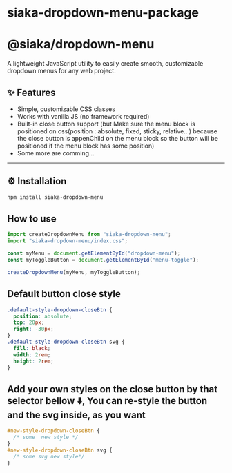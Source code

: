 # siaka-dropdown-menu-package

# @siaka/dropdown-menu

A lightweight JavaScript utility to easily create smooth, customizable dropdown menus for any web project.

## ✨ Features

- Simple, customizable CSS classes
- Works with vanilla JS (no framework required)
- Built-in close button support (but Make sure the menu block is
  positioned on css(position : absolute, fixed, sticky, relative...)
  because the close button is appenChild on the menu block so the
  button will be positioned if the menu block has some position)
- Some more are comming...

---

## ⚙️ Installation

```bash
npm install siaka-dropdown-menu

```

## How to use

```javascript
import createDropdownMenu from "siaka-dropdown-menu";
import "siaka-dropdown-menu/index.css";

const myMenu = document.getElementById("dropdown-menu");
const myToggleButton = document.getElementById("menu-toggle");

createDropdownMenu(myMenu, myToggleButton);
```

## Default button close style

```css
.default-style-dropdown-closeBtn {
  position: absolute;
  top: 20px;
  right: -30px;
}
.default-style-dropdown-closeBtn svg {
  fill: black;
  width: 2rem;
  height: 2rem;
}
```

## Add your own styles on the close button by that selector bellow ⬇️, You can re-style the button and the svg inside, as you want

```css
#new-style-dropdown-closeBtn {
  /* some  new style */
}
#new-style-dropdown-closeBtn svg {
  /* some svg new style*/
}
```
